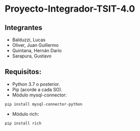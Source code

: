 # Proyecto-Integrador-TSIT-4.0

## Integrantes

- Balduzzi, Lucas
- Oliver, Juan Guillermo
- Quintana, Hernán Darío
- Sarapura, Gustavo

## Requisitos:
- Python 3.7 o posterior.
- Pip (acorde a cada SO).
- Módulo mysql-connector:
``` sh
pip install mysql-connector-python 
```
- Módulo rich:
``` sh
pip install rich 
``` 